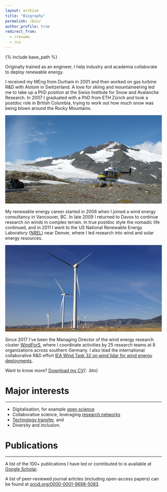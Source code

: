 ```yaml
---
layout: archive
title: "Biography"
permalink: /bio/
author_profile: true
redirect_from:
  - /resume
  - /cv
---
```


{% include base_path %}

Originally trained as an engineer, I help industry and academia collaborate to deploy renewable energy.

I received my MEng from Durham in 2001 and then worked on gas turbine R&D with Alstom in Switzerland. A love for skiing and mountaineering led me to take up a PhD position at the Swiss Institute for Snow and Avalanche Research. In 2007 I graduated with a PhD from ETH Zürich and took a postdoc role in British Columbia, trying to work out how much snow was being blown around the Rocky Mountains. 

![Fieldwork on the Castle Glacier, 2007](/images/DSCN1967.JPG "Fieldwork on the Castle Glacier, 2007")

My renewable energy career started in 2008 when I joined a wind energy consultancy in Vancouver, BC. In late 2009 I returned to Davos to continue research on winds in complex terrain. In true postdoc style the nomadic life continued, and in 2011 I went to the US National Renewable Energy Laboratory ([NREL](http://www.nrel.gov)) near Denver, where I led research into wind and solar energy resources. 

![The view from the office at the NWTC](/images/IMG_0130.JPG "The view from the office at the NWTC")

Since 2017 I've been the Managing Director of the wind energy research cluster [WindForS](https://www.windfors.de), where I coordinate activities by 25 research teams at 8 organizations across southern Germany. I also lead the international collaborative R&D effort [IEA Wind Task 32 on wind lidar for wind energy deployments](https://community.ieawind.org/task32).

Want to know more? [Download my CV](){: .btn}

# Major interests
----
 - Digitalisation, for example [open science](../tags/#open-science)
 - Collaborative science, leveraging [research networks](../tags/#open-science)
 - [Technology transfer](../tags/#technology-transfer), and 
 - Diversity and inclusion.


# Publications
----
A list of the 100+ publications I have led or contributed to is available at [Google Scholar](https://scholar.google.de/citations?hl=en&user=OCT6OOsAAAAJ). 

A list of peer-reviewed journal articles (including open-access papers) can be found at [orcid.org/0000-0001-9698-5083](https://orcid.org/0000-0001-9698-5083).


